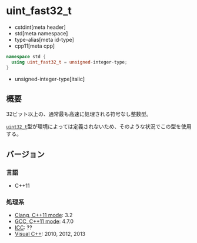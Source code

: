 # uint_fast32_t
* cstdint[meta header]
* std[meta namespace]
* type-alias[meta id-type]
* cpp11[meta cpp]

```cpp
namespace std {
  using uint_fast32_t = unsigned-integer-type;
}
```
* unsigned-integer-type[italic]

## 概要
32ビット以上の、通常最も高速に処理される符号なし整数型。

[`uint32_t`](uint32_t.md)型が環境によっては定義されないため、そのような状況でこの型を使用する。

## バージョン
### 言語
- C++11

### 処理系
- [Clang, C++11 mode](/implementation.md#clang): 3.2
- [GCC, C++11 mode](/implementation.md#gcc): 4.7.0
- [ICC](/implementation.md#icc): ??
- [Visual C++](/implementation.md#visual_cpp): 2010, 2012, 2013
